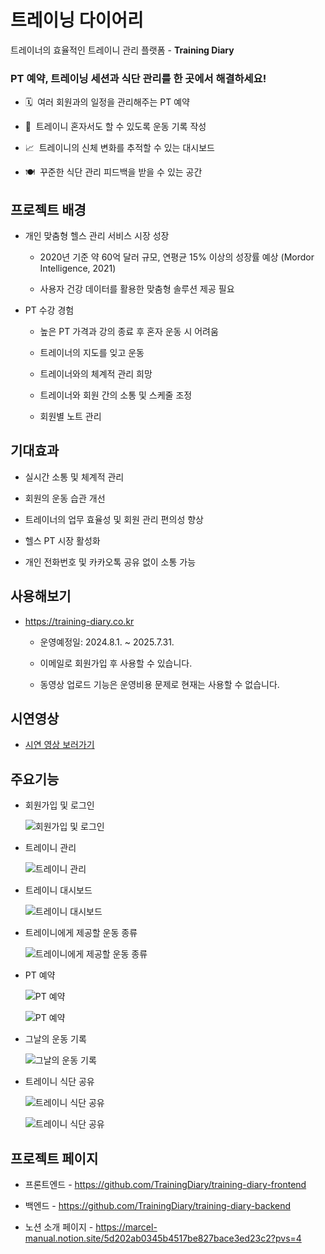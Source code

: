 # 트레이닝 다이어리

트레이너의 효율적인 트레이니 관리 플랫폼 - **Training Diary**

### PT 예약, 트레이닝 세션과 식단 관리를 한 곳에서 해결하세요!

- 🗓️  여러 회원과의 일정을 관리해주는 PT 예약

- 📝  트레이니 혼자서도 할 수 있도록 운동 기록 작성

- 📈  트레이니의 신체 변화를 추적할 수 있는 대시보드

- 🍽️  꾸준한 식단 관리 피드백을 받을 수 있는 공간

## 프로젝트 배경

- 개인 맞춤형 헬스 관리 서비스 시장 성장

    - 2020년 기준 약 60억 달러 규모, 연평균 15% 이상의 성장률 예상 (Mordor Intelligence, 2021)

    - 사용자 건강 데이터를 활용한 맞춤형 솔루션 제공 필요

- PT 수강 경험

    - 높은 PT 가격과 강의 종료 후 혼자 운동 시 어려움

    - 트레이너의 지도를 잊고 운동

    - 트레이너와의 체계적 관리 희망

    - 트레이너와 회원 간의 소통 및 스케줄 조정

    - 회원별 노트 관리

## 기대효과

- 실시간 소통 및 체계적 관리

- 회원의 운동 습관 개선

- 트레이너의 업무 효율성 및 회원 관리 편의성 향상

- 헬스 PT 시장 활성화

- 개인 전화번호 및 카카오톡 공유 없이 소통 가능

## 사용해보기

- https://training-diary.co.kr

    - 운영예정일: 2024.8.1. ~ 2025.7.31.

    - 이메일로 회원가입 후 사용할 수 있습니다.

    - 동영상 업로드 기능은 운영비용 문제로 현재는 사용할 수 없습니다.

## 시연영상

- [시연 영상 보러가기](https://www.notion.so/marcel-manual/Training-Diary-9a4729c1df6c4150a189540024803657?pvs=4#928d5ed35f05450aaf050dde4443f318)

## 주요기능

- 회원가입 및 로그인

    ![회원가입 및 로그인](./images/1-signup.gif)

- 트레이니 관리

    ![트레이니 관리](./images/2-trainee.gif)

- 트레이니 대시보드

    ![트레이니 대시보드](./images/3-dashboard.gif)

- 트레이니에게 제공할 운동 종류

    ![트레이니에게 제공할 운동 종류](./images/4-workout-type.gif)

- PT 예약

    ![PT 예약](./images/5-ptcontract.gif)

    ![PT 예약](./images/5-ptcontract2.gif)

- 그날의 운동 기록

    ![그날의 운동 기록](./images/6-workout-session.gif)

- 트레이니 식단 공유

    ![트레이니 식단 공유](./images/7-diet.gif)

    ![트레이니 식단 공유](./images/7-diet2.gif)

## 프로젝트 페이지

- 프론트엔드 - https://github.com/TrainingDiary/training-diary-frontend

- 백엔드 - https://github.com/TrainingDiary/training-diary-backend

- 노션 소개 페이지 - https://marcel-manual.notion.site/5d202ab0345b4517be827bace3ed23c2?pvs=4
